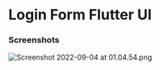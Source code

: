 # Login Form Flutter UI
### Screenshots

![Screenshot 2022-09-04 at 01.04.54.png](https://res.craft.do/user/full/793cbace-c36e-399f-149b-b52a8d2d8184/doc/04AD5669-2E76-4AEB-81C9-6B76EBBA5A80/E7205D11-8B18-47DE-8F01-D09D550E7DEE_2/otp3toOuYyFKda3TSUOIb7wklkOiMbFY1SeXqvxtW0gz/Screenshot%202022-09-04%20at%2001.04.54.png)

